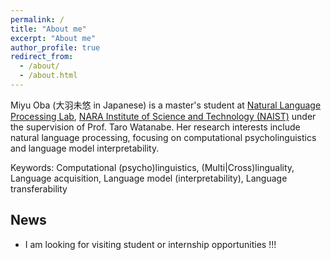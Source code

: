 ```yaml
---
permalink: /
title: "About me"
excerpt: "About me"
author_profile: true
redirect_from: 
  - /about/
  - /about.html
---
```


Miyu Oba (大羽未悠 in Japanese) is a master's student at [Natural Language Processing Lab](https://nlp.naist.jp/en/), [NARA Institute of Science and Technology (NAIST)](http://www.naist.jp/en/) under the supervision of Prof. Taro Watanabe. Her research interests include natural language processing, focusing on computational psycholinguistics and language model interpretability.

Keywords: Computational (psycho)linguistics, (Multi|Cross)linguality, Language acquisition, Language model (interpretability), Language transferability

## News
- I am looking for visiting student or internship opportunities !!!